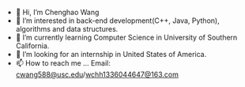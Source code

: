 - 👋 Hi, I’m Chenghao Wang
- 👀 I’m interested in back-end development(C++, Java, Python), algorithms and data structures.
- 🌱 I’m currently learning Computer Science in University of Southern California.
- 💞️ I’m looking for an internship in United States of America.
- 📫 How to reach me ... Email: cwang588@usc.edu/wchh1336044647@163.com

<!---
cwang588/cwang588 is a ✨ special ✨ repository because its `README.md` (this file) appears on your GitHub profile.
You can click the Preview link to take a look at your changes.
--->
